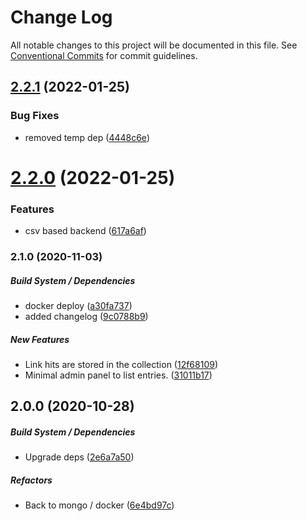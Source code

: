 # Change Log

All notable changes to this project will be documented in this file.
See [Conventional Commits](https://conventionalcommits.org) for commit guidelines.

## [2.2.1](https://github.com/kajyr/inshort/compare/v2.2.0...v2.2.1) (2022-01-25)


### Bug Fixes

* removed temp dep ([4448c6e](https://github.com/kajyr/inshort/commit/4448c6ef07429689f4760f013582c81eca5414bc))





# [2.2.0](https://github.com/kajyr/inshort/compare/v2.1.0...v2.2.0) (2022-01-25)


### Features

* csv based backend ([617a6af](https://github.com/kajyr/inshort/commit/617a6af41f1922020615678bd590632cfe691c42))





### 2.1.0 (2020-11-03)

##### Build System / Dependencies

*  docker deploy ([a30fa737](https://github.com/kajyr/inshort/commit/a30fa737d4909b940bc1273d3cc58958a0c29eb4))
*  added changelog ([9c0788b9](https://github.com/kajyr/inshort/commit/9c0788b9e943655f290f8420e3fbfe3e28b69bd1))

##### New Features

*  Link hits are stored in the collection ([12f68109](https://github.com/kajyr/inshort/commit/12f6810911001e8bbe21c0cee8c58c64be6bb066))
*  Minimal admin panel to list entries. ([31011b17](https://github.com/kajyr/inshort/commit/31011b1722babe56a4bb0237cd0f9929982a0410))

## 2.0.0 (2020-10-28)

##### Build System / Dependencies

*  Upgrade deps ([2e6a7a50](https://github.com/kajyr/inshort/commit/2e6a7a50a444af019ada4775bf73eefd9c287f16))

##### Refactors

*  Back to mongo / docker ([6e4bd97c](https://github.com/kajyr/inshort/commit/6e4bd97c1eb616da3ac3b0383d029006b2b58f65))
